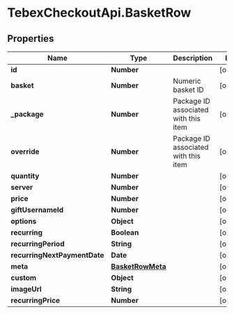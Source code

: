 # TebexCheckoutApi.BasketRow

## Properties

Name | Type | Description | Notes
------------ | ------------- | ------------- | -------------
**id** | **Number** |  | [optional] 
**basket** | **Number** | Numeric basket ID | [optional] 
**_package** | **Number** | Package ID associated with this item | [optional] 
**override** | **Number** | Package ID associated with this item | [optional] 
**quantity** | **Number** |  | [optional] 
**server** | **Number** |  | [optional] 
**price** | **Number** |  | [optional] 
**giftUsernameId** | **Number** |  | [optional] 
**options** | **Object** |  | [optional] 
**recurring** | **Boolean** |  | [optional] 
**recurringPeriod** | **String** |  | [optional] 
**recurringNextPaymentDate** | **Date** |  | [optional] 
**meta** | [**BasketRowMeta**](BasketRowMeta.md) |  | [optional] 
**custom** | **Object** |  | [optional] 
**imageUrl** | **String** |  | [optional] 
**recurringPrice** | **Number** |  | [optional] 


